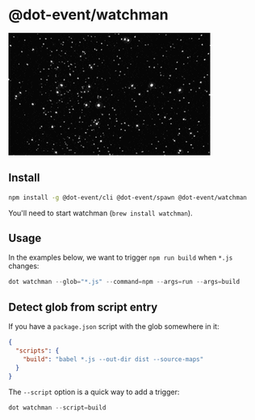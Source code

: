 # @dot-event/watchman

![watchman](watchman.gif)

## Install

```bash
npm install -g @dot-event/cli @dot-event/spawn @dot-event/watchman
```

You'll need to start watchman (`brew install watchman`).

## Usage

In the examples below, we want to trigger `npm run build` when `*.js` changes:

```js
dot watchman --glob="*.js" --command=npm --args=run --args=build
```

## Detect glob from script entry

If you have a `package.json` script with the glob somewhere in it:

```json
{
  "scripts": {
    "build": "babel *.js --out-dir dist --source-maps"
  }
}
```

The `--script` option is a quick way to add a trigger:

```js
dot watchman --script=build
```
